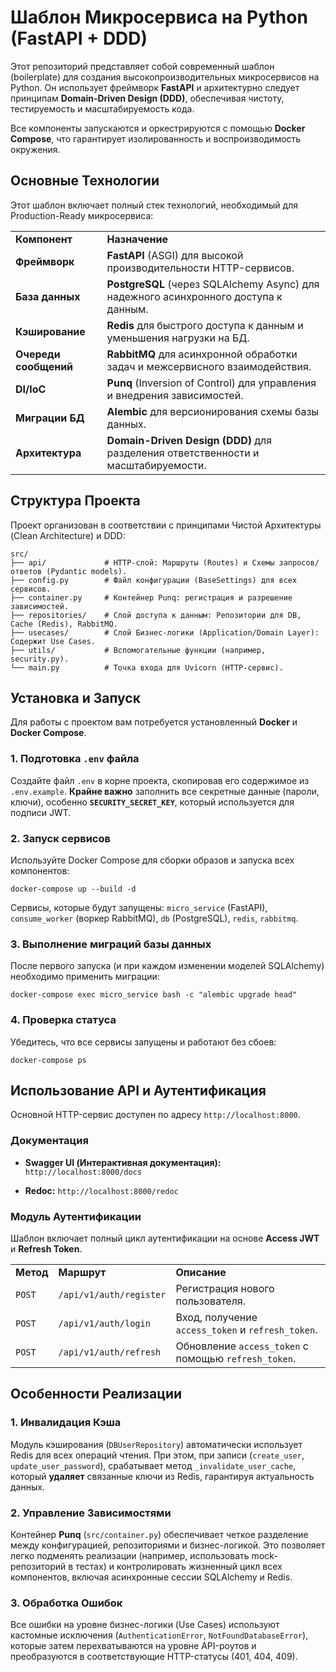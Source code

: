 # Шаблон Микросервиса на Python (FastAPI + DDD)

Этот репозиторий представляет собой современный шаблон (boilerplate) для создания высокопроизводительных микросервисов на Python. Он использует фреймворк **FastAPI** и архитектурно следует принципам **Domain-Driven Design (DDD)**, обеспечивая чистоту, тестируемость и масштабируемость кода.

Все компоненты запускаются и оркестрируются с помощью **Docker Compose**, что гарантирует изолированность и воспроизводимость окружения.

## Основные Технологии

Этот шаблон включает полный стек технологий, необходимый для Production-Ready микросервиса:

|   |   |
|---|---|
|**Компонент**|**Назначение**|
|**Фреймворк**|**FastAPI** (ASGI) для высокой производительности HTTP-сервисов.|
|**База данных**|**PostgreSQL** (через SQLAlchemy Async) для надежного асинхронного доступа к данным.|
|**Кэширование**|**Redis** для быстрого доступа к данным и уменьшения нагрузки на БД.|
|**Очереди сообщений**|**RabbitMQ** для асинхронной обработки задач и межсервисного взаимодействия.|
|**DI/IoC**|**Punq** (Inversion of Control) для управления и внедрения зависимостей.|
|**Миграции БД**|**Alembic** для версионирования схемы базы данных.|
|**Архитектура**|**Domain-Driven Design (DDD)** для разделения ответственности и масштабируемости.|

## Структура Проекта

Проект организован в соответствии с принципами Чистой Архитектуры (Clean Architecture) и DDD:

```
src/
├── api/             # HTTP-слой: Маршруты (Routes) и Схемы запросов/ответов (Pydantic models).
├── config.py        # Файл конфигурации (BaseSettings) для всех сервисов.
├── container.py     # Контейнер Punq: регистрация и разрешение зависимостей.
├── repositories/    # Слой доступа к данным: Репозитории для DB, Cache (Redis), RabbitMQ.
├── usecases/        # Слой Бизнес-логики (Application/Domain Layer): Содержит Use Cases.
├── utils/           # Вспомогательные функции (например, security.py).
└── main.py          # Точка входа для Uvicorn (HTTP-сервис).
```

## Установка и Запуск

Для работы с проектом вам потребуется установленный **Docker** и **Docker Compose**.

### 1. Подготовка `.env` файла

Создайте файл `.env` в корне проекта, скопировав его содержимое из `.env.example`. **Крайне важно** заполнить все секретные данные (пароли, ключи), особенно **`SECURITY_SECRET_KEY`**, который используется для подписи JWT.

### 2. Запуск сервисов

Используйте Docker Compose для сборки образов и запуска всех компонентов:

```
docker-compose up --build -d
```

Сервисы, которые будут запущены: `micro_service` (FastAPI), `consume_worker` (воркер RabbitMQ), `db` (PostgreSQL), `redis`, `rabbitmq`.

### 3. Выполнение миграций базы данных

После первого запуска (и при каждом изменении моделей SQLAlchemy) необходимо применить миграции:

```
docker-compose exec micro_service bash -c "alembic upgrade head"
```

### 4. Проверка статуса

Убедитесь, что все сервисы запущены и работают без сбоев:

```
docker-compose ps
```

## Использование API и Аутентификация

Основной HTTP-сервис доступен по адресу `http://localhost:8000`.

### Документация

- **Swagger UI (Интерактивная документация):** `http://localhost:8000/docs`
    
- **Redoc:** `http://localhost:8000/redoc`
    

### Модуль Аутентификации

Шаблон включает полный цикл аутентификации на основе **Access JWT** и **Refresh Token**.

|   |   |   |
|---|---|---|
|**Метод**|**Маршрут**|**Описание**|
|`POST`|`/api/v1/auth/register`|Регистрация нового пользователя.|
|`POST`|`/api/v1/auth/login`|Вход, получение `access_token` и `refresh_token`.|
|`POST`|`/api/v1/auth/refresh`|Обновление `access_token` с помощью `refresh_token`.|

## Особенности Реализации

### 1. Инвалидация Кэша

Модуль кэширования (`DBUserRepository`) автоматически использует Redis для всех операций чтения. При этом, при записи (`create_user`, `update_user_password`), срабатывает метод `_invalidate_user_cache`, который **удаляет** связанные ключи из Redis, гарантируя актуальность данных.

### 2. Управление Зависимостями

Контейнер **Punq** (`src/container.py`) обеспечивает четкое разделение между конфигурацией, репозиториями и бизнес-логикой. Это позволяет легко подменять реализации (например, использовать mock-репозиторий в тестах) и контролировать жизненный цикл всех компонентов, включая асинхронные сессии SQLAlchemy и Redis.

### 3. Обработка Ошибок

Все ошибки на уровне бизнес-логики (Use Cases) используют кастомные исключения (`AuthenticationError`, `NotFoundDatabaseError`), которые затем перехватываются на уровне API-роутов и преобразуются в соответствующие HTTP-статусы (401, 404, 409).
